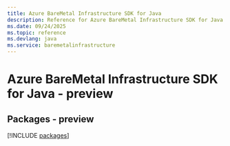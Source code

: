 ```yaml
---
title: Azure BareMetal Infrastructure SDK for Java
description: Reference for Azure BareMetal Infrastructure SDK for Java
ms.date: 09/24/2025
ms.topic: reference
ms.devlang: java
ms.service: baremetalinfrastructure
---
```

# Azure BareMetal Infrastructure SDK for Java - preview
## Packages - preview
[!INCLUDE [packages](baremetal-infrastructure-index.md)]